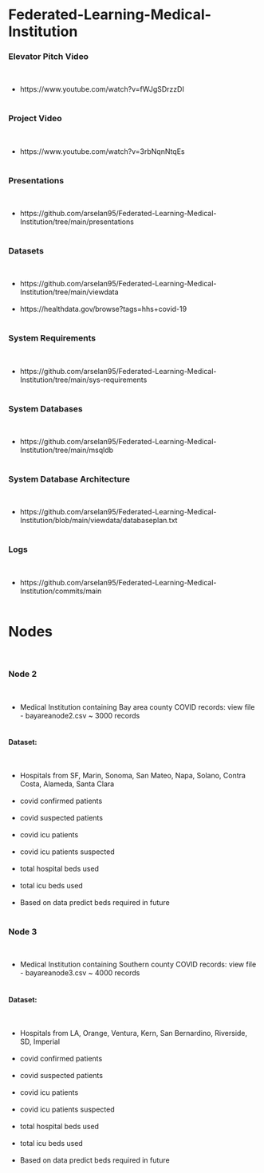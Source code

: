 # Federated-Learning-Medical-Institution

 <h3>Elevator Pitch Video</h3><br>
 <ul>
 <li>https://www.youtube.com/watch?v=fWJgSDrzzDI</li><br>
</ul>

<h3>Project Video</h3><br>
 <ul>
 <li>https://www.youtube.com/watch?v=3rbNqnNtqEs</li><br>
</ul>

<h3>Presentations</h3><br>
 <ul>
 <li>https://github.com/arselan95/Federated-Learning-Medical-Institution/tree/main/presentations</li><br>
</ul>

<h3>Datasets</h3><br>
 <ul>
 <li>https://github.com/arselan95/Federated-Learning-Medical-Institution/tree/main/viewdata</li><br>
 <li>https://healthdata.gov/browse?tags=hhs+covid-19</li><br>
</ul>

<h3>System Requirements</h3><br>
 <ul>
 <li>https://github.com/arselan95/Federated-Learning-Medical-Institution/tree/main/sys-requirements</li><br>
</ul>

<h3>System Databases</h3><br>
 <ul>
 <li>https://github.com/arselan95/Federated-Learning-Medical-Institution/tree/main/msqldb</li><br>
</ul>

<h3>System Database Architecture</h3><br>
 <ul>
 <li>https://github.com/arselan95/Federated-Learning-Medical-Institution/blob/main/viewdata/databaseplan.txt</li><br>
</ul>

<h3>Logs</h3><br>
 <ul>
 <li>https://github.com/arselan95/Federated-Learning-Medical-Institution/commits/main</li><br>
</ul>

<h1>Nodes</h1><br>
<h3>Node 2</h3><br>
 <ul>
 <li>Medical Institution containing Bay area county COVID records: view file - bayareanode2.csv ~ 3000 records</li><br>
 </ul> 
 <h4>Dataset: </h4><br>
 <ul>
 <li> Hospitals from SF, Marin, Sonoma, San Mateo, Napa, Solano, Contra Costa, Alameda, Santa Clara</li><br>
 <li> covid confirmed patients</li><br>
 <li> covid suspected patients</li><br>
 <li> covid icu patients</li><br>
 <li> covid icu patients suspected</li><br>
 <li> total hospital beds used</li><br>
 <li> total icu beds used</li><br>
 <li> Based on data predict beds required in future</li><br>
 </ul> 


<h3>Node 3</h3><br>
 <ul>
 <li>Medical Institution containing Southern county COVID records: view file - bayareanode3.csv ~ 4000 records</li><br>
</ul>
<h4>Dataset: </h4><br>
 <ul>
  <li> Hospitals from LA, Orange, Ventura, Kern, San Bernardino, Riverside, SD, Imperial</li><br>
 <li> covid confirmed patients</li><br>
 <li> covid suspected patients</li><br>
 <li> covid icu patients</li><br>
 <li> covid icu patients suspected</li><br>
 <li> total hospital beds used</li><br>
 <li> total icu beds used</li><br>
  <li> Based on data predict beds required in future</li><br>
 </ul> 
 


